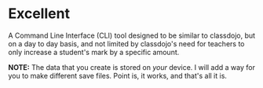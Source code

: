 # Excellent

A Command Line Interface (CLI) tool designed to be similar to classdojo, but on a day to day basis, and not limited by classdojo's need for teachers to only increase a student's mark by a specific amount.

**NOTE:**
The data that you create is stored on _your_ device. I will add a way for you to make different save files.
Point is, it works, and that's all it is.
